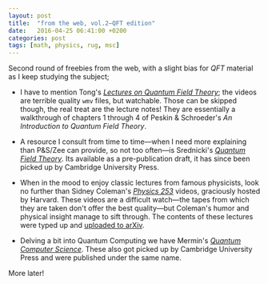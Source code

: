 ```yaml
---
layout: post
title:  "from the web, vol.2—QFT edition"
date:   2016-04-25 06:41:00 +0200
categories: post
tags: [math, physics, rug, msc]
---
```


Second round of freebies from the web, with a slight bias for *QFT* material as I keep studying the subject;

- I have to mention Tong's [*Lectures on Quantum Field Theory*](http://www.damtp.cam.ac.uk/user/tong/qft.html); the videos are terrible quality `wmv` files, but watchable. Those can be skipped though, the real treat are the lecture notes! They are essentially a walkthrough of chapters 1 through 4 of Peskin & Schroeder's *An Introduction to Quantum Field Theory*.

- A resource I consult from time to time—when I need more explaining than P&S/Zee can provide, so not too often—is  Srednicki's [*Quantum Field Theory*](http://web.physics.ucsb.edu/~mark/qft.html). Its available as a pre-publication draft, it has since been picked up by Cambridge University Press.

- When in the mood to enjoy classic lectures from famous physicists, look no further than Sidney Coleman's [*Physics 253*](https://www.physics.harvard.edu/events/videos/Phys253) videos, graciously hosted by Harvard. These videos are a difficult watch—the tapes from which they are taken don't offer the best quality—but Coleman's humor and physical insight manage to sift through. The contents of these lectures were typed up and [uploaded to arXiv](https://arxiv.org/abs/1110.5013).

- Delving a bit into Quantum Computing we have Mermin's [*Quantum Computer Science*](http://www.lassp.cornell.edu/mermin/qcomp/CS483.html). These also got picked up by Cambridge University Press and were published under the same name.

More later!

